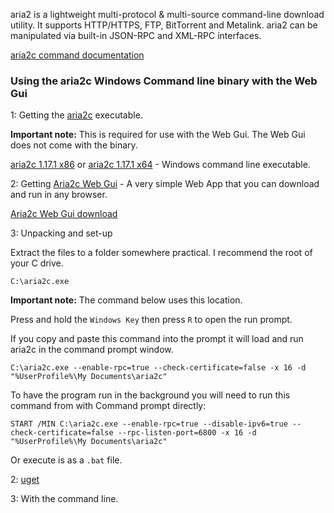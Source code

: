 
aria2 is a lightweight multi-protocol & multi-source command-line download utility. It supports HTTP/HTTPS, FTP, BitTorrent and Metalink. aria2 can be manipulated via built-in JSON-RPC and XML-RPC interfaces.

[aria2c command documentation](http://aria2.sourceforge.net/manual/en/html/aria2c.html)

### Using the aria2c Windows Command line binary with the Web Gui

1: Getting the [aria2c](http://aria2.sourceforge.net/) executable.

**Important note:** This is required for use with the Web Gui. The Web Gui does not come with the binary.

[aria2c 1.17.1 x86](http://sourceforge.net/projects/aria2/files/stable/aria2-1.17.1/aria2-1.17.1-win-32bit-build1.zip/download) or [aria2c 1.17.1 x64](http://sourceforge.net/projects/aria2/files/stable/aria2-1.17.1/aria2-1.17.1-win-64bit-build1.zip/download) - Windows command line executable. 

2: Getting [Aria2c Web Gui](https://github.com/ziahamza/webui-aria2/) - A very simple Web App that you can download and run in any browser.

[Aria2c Web Gui download](https://github.com/ziahamza/webui-aria2/archive/master.zip)

3: Unpacking and set-up


Extract the files to a folder somewhere practical. I recommend the root of your C drive.

~~~
C:\aria2c.exe
~~~

**Important note:** The command below uses this location.

Press and hold the `Windows Key` then press `R` to open the run prompt.

If you copy and paste this command into the prompt it will load and run aria2c in the command prompt window.

~~~
C:\aria2c.exe --enable-rpc=true --check-certificate=false -x 16 -d "%UserProfile%\My Documents\aria2c"
~~~

To have the program run in the background you will need to run this command from with Command prompt directly:

~~~
START /MIN C:\aria2c.exe --enable-rpc=true --disable-ipv6=true --check-certificate=false --rpc-listen-port=6800 -x 16 -d "%UserProfile%\My Documents\aria2c"
~~~

Or execute is as a `.bat` file.

2: [uget](http://sourceforge.net/projects/urlget/files/latest/download?source=files)

3: With the command line.